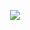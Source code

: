 <p align="center">
  <img src = "https://user-images.githubusercontent.com/60698874/229605294-4482a0a8-d24a-487e-b32a-0d2e5238e39f.png">
</p>
